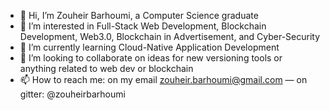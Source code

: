 - 👋 Hi, I’m Zouheir Barhoumi, a Computer Science graduate
- 👀 I’m interested in Full-Stack Web Development, Blockchain Development, Web3.0, Blockchain in Advertisement, and Cyber-Security
- 🌱 I’m currently learning Cloud-Native Application Development
- 💞️ I’m looking to collaborate on ideas for new versioning tools or anything related to web dev or blockchain
- 📫 How to reach me: on my email zouheir.barhoumi@gmail.com — on gitter: @zouheirbarhoumi

<!---
Zouheir-Barhoumi/Zouheir-Barhoumi is a ✨ special ✨ repository because its `README.md` (this file) appears on your GitHub profile.
You can click the Preview link to take a look at your changes.
--->
